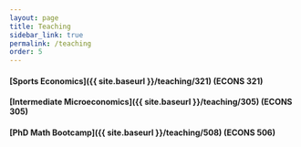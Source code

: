 ```yaml
---
layout: page
title: Teaching
sidebar_link: true
permalink: /teaching
order: 5
---
```


#### [Sports Economics]({{ site.baseurl }}/teaching/321) (ECONS 321)


#### [Intermediate Microeconomics]({{ site.baseurl }}/teaching/305) (ECONS 305)

#### [PhD Math Bootcamp]({{ site.baseurl }}/teaching/508) (ECONS 506)
